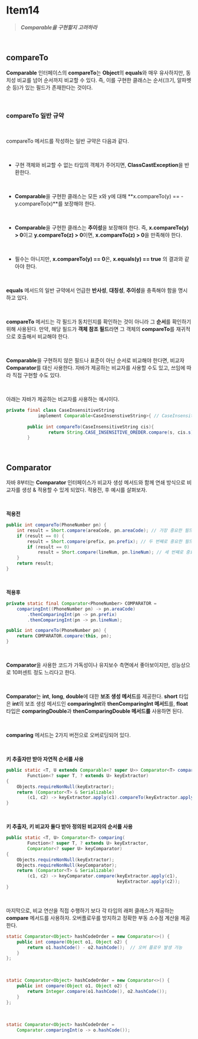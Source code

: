 # Item14

> ***Comparable을 구현할지 고려하라***

<br>

## compareTo

**Comparable** 인터페이스의 **compareTo**는 **Object**의 **equals**와 매우 유사하지만, 동치성 비교를 넘어 순서까지 비교할 수 있다. 즉, 이를 구현한 클래스는 순서(크기, 알파벳순 등)가 있는 필드가 존재한다는 것이다. 

<br>

### compareTo 일반 규약

<br>

compareTo 메서드를 작성하는 일반 규약은 다음과 같다.

<br>

- 구현 객체와 비교할 수 없는 타입의 객체가 주어지면, **ClassCastException**을 반환한다.
  
<br>

- **Comparable**을 구현한 클래스는 모든 x와 y에 대해 **x.compareTo(y) == -y.compareTo(x)**를 보장해야 한다.
  
<br>

- **Comparable**을 구현한 클래스는 **추이성**을 보장해야 한다. 즉, **x.compareTo(y) > 0**이고 **y.compareTo(z) > 0**이면, **x.compareTo(z) > 0**을 만족해야 한다.
  
<br>

- 필수는 아니지만, **x.compareTo(y) == 0**은, **x.equals(y) == true** 의 결과와 같아야 한다.

<br>

**equals** 메서드의 일반 규약에서 언급한 **반사성**, **대칭성**, **추이성**을 충족해야 함을 명시하고 있다.

<br>

**compareTo** 메서드는 각 필드가 동치인지를 확인하는 것이 아니라 그 **순서**를 확인하기 위해 사용된다. 만약, 해당 필드가 **객체 참조 필드**라면 그 객체의 **compareTo**를 재귀적으로 호출해서 비교해야 한다. 

<br>

**Comparable**을 구현하지 않은 필드나 표준이 아닌 순서로 비교해야 한다면, 비교자 **Comparator**를 대신 사용한다. 자바가 제공하는 비교자를 사용할 수도 있고, 쓰임에 따라 직접 구현할 수도 있다.

<br>

아래는 자바가 제공하는 비교자를 사용하는 예시이다. 

```java
private final class CaseInsensitiveString 
			implement Comparable<CaseInsenstiveString>{ // CaseInsensitiveString만 비교 
		
		public int compareTo(CaseInsensitiveString cis){
				return String.CASE_INSENSITIVE_OREDER.compare(s, cis.s);
		}
```

<br>

## Comparator

자바 8부터는 **Comparator** 인터페이스가 비교자 생성 메서드와 함께 연쇄 방식으로 비교자를 생성 & 적용할 수 있게 되었다. 적용전, 후 예시를 살펴보자.

<br>

**적용전**

```java
public int compareTo(PhoneNumber pn) {
    int result = Short.compare(areaCode, pn.areaCode); // 가장 중요한 필드
    if (result == 0) {
        result = Short.compare(prefix, pn.prefix); // 두 번째로 중요한 필드
        if (result == 0)
            result = Short.compare(lineNum, pn.lineNum); // 세 번째로 중요한 필드
    }
    return result;
}
```

<br>

**적용후**

```java
private static final Comparator<PhoneNumber> COMPARATOR =
    comparingInt((PhoneNumber pn) -> pn.areaCode)
        .thenComparingInt(pn -> pn.prefix)
        .thenComparingInt(pn -> pn.lineNum);

public int compareTo(PhoneNumber pn) {
    return COMPARATOR.compare(this, pn);
}
```

<br>

**Comparator**을 사용한 코드가 가독성이나 유지보수 측면에서 좋아보이지만, 성능상으로 10퍼센트 정도 느리다고 한다.

<br>

**Comparator**는 **int**, **long**, **double**에 대한 **보조 생성 메서드**를 제공한다. **short** 타입은 **int**의 보조 생성 메서드인 **comparingInt**와 **thenComparingInt 메서드**를, **float** 타입은 **comparingDouble**과 **thenComparingDouble 메서드를** 사용하면 된다. 

<br>

**comparing** 메서드는 2가지 버전으로 오버로딩되어 있다.

<br>

**키 추출자만 받아 자연적 순서를 사용**

```java
public static <T, U extends Comparable<? super U>> Comparator<T> comparing(
        Function<? super T, ? extends U> keyExtractor)
{
    Objects.requireNonNull(keyExtractor);
    return (Comparator<T> & Serializable)
        (c1, c2) -> keyExtractor.apply(c1).compareTo(keyExtractor.apply(c2));
}
```

<br>

**키 추출자, 키 비교자 둘다 받아 정의된 비교자의 순서를 사용**

```java
public static <T, U> Comparator<T> comparing(
        Function<? super T, ? extends U> keyExtractor,
        Comparator<? super U> keyComparator)
{
    Objects.requireNonNull(keyExtractor);
    Objects.requireNonNull(keyComparator);
    return (Comparator<T> & Serializable)
        (c1, c2) -> keyComparator.compare(keyExtractor.apply(c1),
                                          keyExtractor.apply(c2));
}
```

<br>

마지막으로, 비교 연산을 직접 수행하기 보다 각 타입의 래퍼 클래스가 제공하는 **compare** 메서드를 사용하자. 오버플로우를 방지하고 정확한 부동 소수점 계산을 제공한다.

```java
static Comparator<Object> hashCodeOrder = new Comparator<>() {
    public int compare(Object o1, Object o2) {
        return o1.hashCode() - o2.hashCode();  // 오버 플로우 발생 가능
    }
};
```

<br>

```java
static Comparator<Object> hashCodeOrder = new Comparator<>() {
    public int compare(Object o1, Object o2) {
        return Integer.compare(o1.hashCode(), o2.hashCode());
    }
};
```

<br>

```java
static Comparator<Object> hashCodeOrder = 
    Comparator.comparingInt(o -> o.hashCode());
```

```java

```
